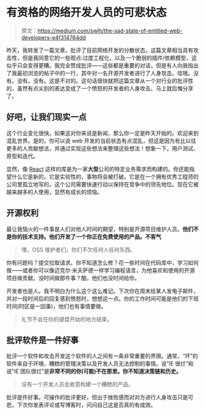 # 有资格的网络开发人员的可悲状态

> 原文：<https://medium.com/swlh/the-sad-state-of-entitled-web-developers-e4f314764dd>

昨天，我转发了一篇文章，批评了目前网络开发的分散状态。这篇文章相当具有攻击性，但是我同意它的一些观点:过度工程化，以及一个脆弱的插件/依赖模型，这似乎只会变得更糟。我完全赞成批评——这些都是重要的对话，但是有人向我指出了我最初浏览的帖子中的一行，其中对一名开源开发者进行了人身攻击。哇哦。没有。没有。没有。这是不对的。这句话很快就把这篇文章从一个对行业的批评性的，虽然有点尖刻的表达变成了一个愤怒的开发者的人身攻击。马上就后悔分享了。

## 好吧，让我们现实一点

这个行业变化很快。如果这对你来说是新闻，那么你一定是昨天开始的。欢迎来到混乱世界。是的，你可以说 web 开发的当前状态有点混乱，但这是因为有比以往更多的人贡献想法，并通过实现这些想法来整理这些想法！想象一下。用户测试、原型和迭代。

显然，像 [React](https://facebook.github.io/react/) 这样的库是为一家**大型**公司的特定业务需求而构建的。你还能指望什么它是新的，它是实验性的，事物将会被打破。它是在一个拥有优秀工程师的公司里孤立地写的，这个公司需要快速行动以保持在竞争中的领先地位。现在它被越来越多的人使用，显然有成长的烦恼。

## 开源权利

最让我恼火的一件事是人们对他人时间的期望，特别是开源项目维护人员。**他们不是你的技术支持。他们开发了一个你正在免费使用的产品。不客气**

> 嘿，OSS 维护者们，你们不欠任何人任何东西。

你有问题吗？提交拉取请求。你不知道怎么修？花一些时间在代码库中，学习如何做——或者你可以像迈克尔·米夫萨德一样学习编程语言，为他喜欢和使用的开源项目做贡献。没时间做那件事？酷，他们也没时间给你。

开发者也是人。我不明白为什么这个这么难记。下次你在周末给某人发电子邮件，并对一段时间后的回复感到愤怒时，想想这一点。你的工作时间可能是他们的下班时间(时区是一回事)，他们也有事情要做。

> 礼节不会在你的键盘开始的地方结束。

## 批评软件是一件好事

批评一个软件和攻击开发这个软件的人之间有一条非常重要的界限。通常，“坏”的软件来自于环境、糟糕的管理决策以及开发人员无法控制的事情。说“IE 很烂”和说“IE 团队很烂”是**非常不同的你(可能)不在那里。你不知道决策链和历史。**

> 没有一个开发人员会故意构建一个糟糕的产品。

批评是件好事。可操作的批评更好。但出于挫败感而对对方进行人身攻击只是可悲。下次你发表评论或写博客时，问问自己这是否真的有成效。